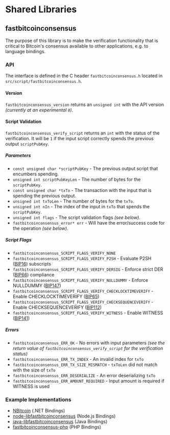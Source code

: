 Shared Libraries
================

## fastbitcoinconsensus

The purpose of this library is to make the verification functionality that is critical to Bitcoin's consensus available to other applications, e.g. to language bindings.

### API

The interface is defined in the C header `fastbitcoinconsensus.h` located in  `src/script/fastbitcoinconsensus.h`.

#### Version

`fastbitcoinconsensus_version` returns an `unsigned int` with the API version *(currently at an experimental `0`)*.

#### Script Validation

`fastbitcoinconsensus_verify_script` returns an `int` with the status of the verification. It will be `1` if the input script correctly spends the previous output `scriptPubKey`.

##### Parameters
- `const unsigned char *scriptPubKey` - The previous output script that encumbers spending.
- `unsigned int scriptPubKeyLen` - The number of bytes for the `scriptPubKey`.
- `const unsigned char *txTo` - The transaction with the input that is spending the previous output.
- `unsigned int txToLen` - The number of bytes for the `txTo`.
- `unsigned int nIn` - The index of the input in `txTo` that spends the `scriptPubKey`.
- `unsigned int flags` - The script validation flags *(see below)*.
- `fastbitcoinconsensus_error* err` - Will have the error/success code for the operation *(see below)*.

##### Script Flags
- `fastbitcoinconsensus_SCRIPT_FLAGS_VERIFY_NONE`
- `fastbitcoinconsensus_SCRIPT_FLAGS_VERIFY_P2SH` - Evaluate P2SH ([BIP16](https://github.com/fastbitcoin/bips/blob/master/bip-0016.mediawiki)) subscripts
- `fastbitcoinconsensus_SCRIPT_FLAGS_VERIFY_DERSIG` - Enforce strict DER ([BIP66](https://github.com/fastbitcoin/bips/blob/master/bip-0066.mediawiki)) compliance
- `fastbitcoinconsensus_SCRIPT_FLAGS_VERIFY_NULLDUMMY` - Enforce NULLDUMMY ([BIP147](https://github.com/fastbitcoin/bips/blob/master/bip-0147.mediawiki))
- `fastbitcoinconsensus_SCRIPT_FLAGS_VERIFY_CHECKLOCKTIMEVERIFY` - Enable CHECKLOCKTIMEVERIFY ([BIP65](https://github.com/fastbitcoin/bips/blob/master/bip-0065.mediawiki))
- `fastbitcoinconsensus_SCRIPT_FLAGS_VERIFY_CHECKSEQUENCEVERIFY` - Enable CHECKSEQUENCEVERIFY ([BIP112](https://github.com/fastbitcoin/bips/blob/master/bip-0112.mediawiki))
- `fastbitcoinconsensus_SCRIPT_FLAGS_VERIFY_WITNESS` - Enable WITNESS ([BIP141](https://github.com/fastbitcoin/bips/blob/master/bip-0141.mediawiki))

##### Errors
- `fastbitcoinconsensus_ERR_OK` - No errors with input parameters *(see the return value of `fastbitcoinconsensus_verify_script` for the verification status)*
- `fastbitcoinconsensus_ERR_TX_INDEX` - An invalid index for `txTo`
- `fastbitcoinconsensus_ERR_TX_SIZE_MISMATCH` - `txToLen` did not match with the size of `txTo`
- `fastbitcoinconsensus_ERR_DESERIALIZE` - An error deserializing `txTo`
- `fastbitcoinconsensus_ERR_AMOUNT_REQUIRED` - Input amount is required if WITNESS is used

### Example Implementations
- [NBitcoin](https://github.com/NicolasDorier/NBitcoin/blob/master/NBitcoin/Script.cs#L814) (.NET Bindings)
- [node-libfastbitcoinconsensus](https://github.com/bitpay/node-libfastbitcoinconsensus) (Node.js Bindings)
- [java-libfastbitcoinconsensus](https://github.com/dexX7/java-libfastbitcoinconsensus) (Java Bindings)
- [fastbitcoinconsensus-php](https://github.com/Bit-Wasp/fastbitcoinconsensus-php) (PHP Bindings)
